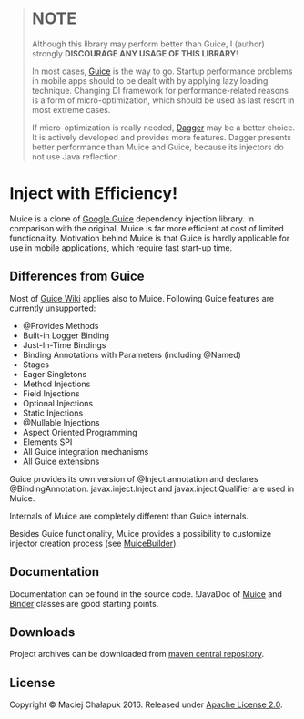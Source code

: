 > # NOTE
> Although this library may perform better than Guice,
> I (author) strongly **DISCOURAGE ANY USAGE OF THIS LIBRARY**!
> 
> In most cases, [Guice](http://code.google.com/p/google-guice/)
> is the way to go. Startup performance problems in mobile apps
> should to be dealt with by applying lazy loading technique.
> Changing DI framework for performance-related reasons is a form
> of micro-optimization, which should be used as last resort
> in most extreme cases.
> 
> If micro-optimization is really needed, [Dagger](https://github.com/square/dagger)
> may be a better choice. It is actively developed and provides
> more features. Dagger presents better performance than Muice and Guice,
> because its injectors do not use Java reflection.
> 
> 
</div>

# Inject with Efficiency!

Muice is a clone of [Google Guice](http://code.google.com/p/google-guice/) dependency injection library. In comparison with the original, Muice is far more efficient at cost of limited functionality. Motivation behind Muice is that Guice is hardly applicable for use in mobile applications, which require fast start-up time.

## Differences from Guice

Most of [Guice Wiki](http://code.google.com/p/google-guice/wiki/Motivation?tm=6) applies also to Muice. Following Guice features are currently unsupported:

 * @Provides Methods
 * Built-in Logger Binding
 * Just-In-Time Bindings
 * Binding Annotations with Parameters (including @Named)
 * Stages
 * Eager Singletons
 * Method Injections
 * Field Injections
 * Optional Injections
 * Static Injections
 * @Nullable Injections
 * Aspect Oriented Programming
 * Elements SPI
 * All Guice integration mechanisms
 * All Guice extensions

Guice provides its own version of @Inject annotation and declares @BindingAnnotation. javax.inject.Inject and javax.inject.Qualifier are used in Muice.

Internals of Muice are completely different than Guice internals.

Besides Guice functionality, Muice provides a possibility to customize injector creation process (see [MuiceBuilder](https://github.com/muroc/muice/blob/master/muice/src/main/java/pl/chalapuk/muice/customization/MuiceBuilder.java)).

## Documentation

Documentation can be found in the source code. !JavaDoc of [Muice](https://github.com/muroc/muice/blob/master/muice/src/main/java/pl/chalapuk/muice/Muice.java) and [Binder](https://github.com/muroc/muice/blob/master/muice/src/main/java/pl/chalapuk/muice/Binder.java) classes are good starting points. 

## Downloads

Project archives can be downloaded from [maven central repository](http://search.maven.org/#artifactdetails|pl.chalapuk.muice|muice|0.1|jar).
 
## License

Copyright &copy; Maciej Chałapuk 2016. Released under [Apache License 2.0](LICENSE).
